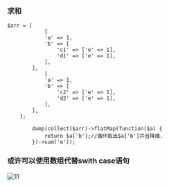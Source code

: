### 求和
```
$arr = [
    		[
    		'a' => 1,
    		'b' => [
    			'c1' => ['e' => 1],
    			'd1' => ['e' => 1],
    		],
    	],
    		[
    		'a' => 1,
    		'b' => [
    			'c2' => ['e' => 1],
    			'd2' => ['e' => 1],
    		],
    	],
    ];

    	dump(collect($arr)->flatMap(function($a) {
    		return $a['b'];//循环取出$a['b']并且降维.
    	})->sum('e'));
```

### 或许可以使用数组代替swith case语句
![11]('.images/捕获_10.PNG')
